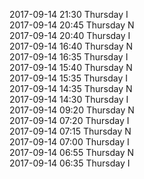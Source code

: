 2017-09-14 21:30 Thursday  I  
2017-09-14 20:45 Thursday  N  
2017-09-14 20:40 Thursday  I  
2017-09-14 16:40 Thursday  N  
2017-09-14 16:35 Thursday  I  
2017-09-14 15:40 Thursday  N  
2017-09-14 15:35 Thursday  I  
2017-09-14 14:35 Thursday  N  
2017-09-14 14:30 Thursday  I  
2017-09-14 09:20 Thursday  N  
2017-09-14 07:20 Thursday  I  
2017-09-14 07:15 Thursday  N  
2017-09-14 07:00 Thursday  I  
2017-09-14 06:55 Thursday  N  
2017-09-14 06:35 Thursday  I  
